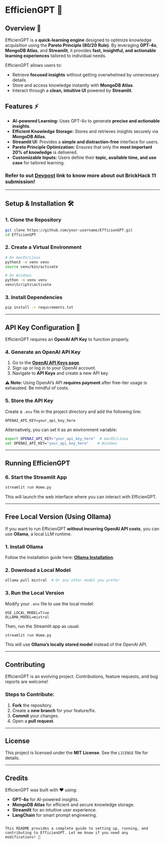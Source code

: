 # EfficienGPT 🚀

## Overview 🌟

EfficienGPT is a **quick-learning engine** designed to optimize knowledge acquisition using the **Pareto Principle (80/20 Rule)**. By leveraging **GPT-4o**, **MongoDB Atlas**, and **Streamlit**, it provides **fast, insightful, and actionable learning experiences** tailored to individual needs.  

EfficienGPT allows users to:  
- Retrieve **focused insights** without getting overwhelmed by unnecessary details.  
- Store and access knowledge instantly with **MongoDB Atlas**.  
- Interact through a **clean, intuitive UI** powered by **Streamlit**.  

## Features ⚡

- **AI-powered Learning:** Uses GPT-4o to generate **precise and actionable insights**.  
- **Efficient Knowledge Storage:** Stores and retrieves insights securely via **MongoDB Atlas**.  
- **Streamlit UI:** Provides a **simple and distraction-free** interface for users.  
- **Pareto Principle Optimization:** Ensures that only the **most important 20% of knowledge** is delivered.  
- **Customizable Inputs:** Users define their **topic, available time, and use case** for tailored learning.  


### Refer to out [Devpost](https://devpost.com/software/efficiengpt?ref_content=my-projects-tab&ref_feature=my_projects) link to know more about out BrickHack 11 submission!
---


## Setup & Installation 🛠️  

### 1. Clone the Repository  

```bash
git clone https://github.com/your-username/EfficienGPT.git
cd EfficienGPT
```

### 2. Create a Virtual Environment  

```bash
# On macOS/Linux
python3 -m venv venv
source venv/bin/activate

# On Windows
python -m venv venv
venv\Scripts\activate
```

### 3. Install Dependencies  

```bash
pip install -r requirements.txt
```

---

## API Key Configuration 🔑  

EfficienGPT requires an **OpenAI API Key** to function properly.  

### 4. Generate an OpenAI API Key  

1. Go to the **[OpenAI API Keys page](https://platform.openai.com/signup/)**.  
2. Sign up or log in to your OpenAI account.  
3. Navigate to **API Keys** and create a new API key.  

**⚠️ Note:** Using OpenAI’s API **requires payment** after free-tier usage is exhausted. Be mindful of costs.  

### 5. Store the API Key  

Create a `.env` file in the project directory and add the following line:  

```plaintext
OPENAI_API_KEY=your_api_key_here
```

Alternatively, you can set it as an environment variable:  

```bash
export OPENAI_API_KEY="your_api_key_here"  # macOS/Linux
set OPENAI_API_KEY="your_api_key_here"    # Windows
```

---

## Running EfficienGPT  

### 6. Start the Streamlit App  

```bash
streamlit run Home.py
```

This will launch the web interface where you can interact with EfficienGPT.  

---

## Free Local Version (Using Ollama)  

If you want to run EfficienGPT **without incurring OpenAI API costs**, you can use **Ollama**, a local LLM runtime.  

### 1. Install Ollama  

Follow the installation guide here: **[Ollama Installation](https://ollama.ai/)**.  

### 2. Download a Local Model  

```bash
ollama pull mistral  # Or any other model you prefer
```

### 3. Run the Local Version  

Modify your `.env` file to use the local model:  

```plaintext
USE_LOCAL_MODEL=True
OLLAMA_MODEL=mistral
```

Then, run the Streamlit app as usual:  

```bash
streamlit run Home.py
```

This will use **Ollama’s locally stored model** instead of the OpenAI API.  

---

## Contributing  

EfficienGPT is an evolving project. Contributions, feature requests, and bug reports are welcome!  

### Steps to Contribute:  
1. **Fork** the repository.  
2. Create a **new branch** for your feature/fix.  
3. **Commit** your changes.  
4. Open a **pull request**.  

---

## License  

This project is licensed under the **MIT License**. See the `LICENSE` file for details.  

---

## Credits  

EfficienGPT was built with ❤️ using:  
- **GPT-4o** for AI-powered insights.  
- **MongoDB Atlas** for efficient and secure knowledge storage.  
- **Streamlit** for an intuitive user experience.  
- **LangChain** for smart prompt engineering.  
```

This README provides a complete guide to setting up, running, and contributing to EfficienGPT. Let me know if you need any modifications! 🚀

